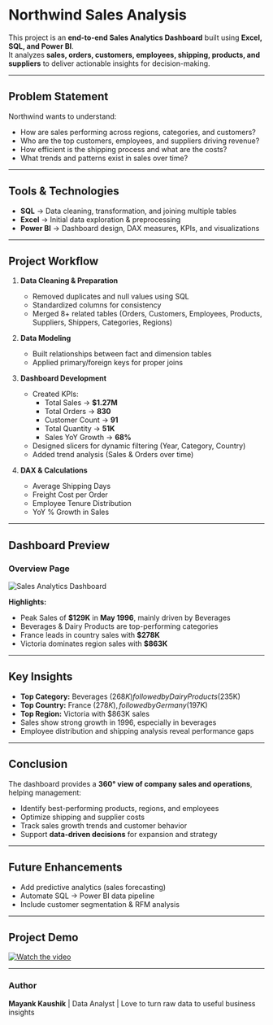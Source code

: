 #  Northwind Sales Analysis

This project is an **end-to-end Sales Analytics Dashboard** built using **Excel, SQL, and Power BI**.  
It analyzes **sales, orders, customers, employees, shipping, products, and suppliers** to deliver actionable insights for decision-making.

---

##  Problem Statement
Northwind wants to understand:
- How are sales performing across regions, categories, and customers?  
- Who are the top customers, employees, and suppliers driving revenue?  
- How efficient is the shipping process and what are the costs?  
- What trends and patterns exist in sales over time?

---

##  Tools & Technologies
- **SQL** → Data cleaning, transformation, and joining multiple tables  
- **Excel** → Initial data exploration & preprocessing  
- **Power BI** → Dashboard design, DAX measures, KPIs, and visualizations  

---

##  Project Workflow
1. **Data Cleaning & Preparation**
   - Removed duplicates and null values using SQL  
   - Standardized columns for consistency  
   - Merged 8+ related tables (Orders, Customers, Employees, Products, Suppliers, Shippers, Categories, Regions)

2. **Data Modeling**
   - Built relationships between fact and dimension tables  
   - Applied primary/foreign keys for proper joins  

3. **Dashboard Development**
   - Created KPIs:
     - Total Sales → **$1.27M**
     - Total Orders → **830**
     - Customer Count → **91**
     - Total Quantity → **51K**
     - Sales YoY Growth → **68%**
   - Designed slicers for dynamic filtering (Year, Category, Country)  
   - Added trend analysis (Sales & Orders over time)

4. **DAX & Calculations**
   - Average Shipping Days  
   - Freight Cost per Order  
   - Employee Tenure Distribution  
   - YoY % Growth in Sales  

---

##  Dashboard Preview
### Overview Page
![Sales Analytics Dashboard](./Northwind%20overview%20Analysis.PNG)

**Highlights:**
- Peak Sales of **$129K** in **May 1996**, mainly driven by Beverages  
- Beverages & Dairy Products are top-performing categories  
- France leads in country sales with **$278K**  
- Victoria dominates region sales with **$863K**  

---

##  Key Insights
-  **Top Category:** Beverages ($268K) followed by Dairy Products ($235K)  
-  **Top Country:** France ($278K), followed by Germany ($197K)  
-  **Top Region:** Victoria with $863K sales  
-  Sales show strong growth in 1996, especially in beverages  
-  Employee distribution and shipping analysis reveal performance gaps  

---

##  Conclusion
The dashboard provides a **360° view of company sales and operations**, helping management:
- Identify best-performing products, regions, and employees  
- Optimize shipping and supplier costs  
- Track sales growth trends and customer behavior  
- Support **data-driven decisions** for expansion and strategy  

---

##  Future Enhancements
- Add predictive analytics (sales forecasting)  
- Automate SQL → Power BI data pipeline  
- Include customer segmentation & RFM analysis  

---
## Project Demo
[![Watch the video](path/to/thumbnail.jpg)](https://drive.google.com/file/d/1vFUoAParyvmYHyutiMpjc9mSr3rOMcaI/view?usp=sharing)


---
### Author  
**Mayank Kaushik** | Data Analyst | Love to turn raw data to useful business insights 
